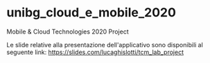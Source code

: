 # unibg_cloud_e_mobile_2020
Mobile &amp; Cloud Technologies 2020 Project

Le slide relative alla presentazione dell'applicativo sono disponibili al seguente link:
https://slides.com/lucaghislotti/tcm_lab_project

